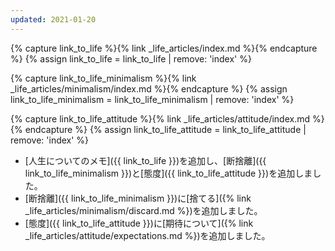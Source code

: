 ```yaml
---
updated: 2021-01-20
---
```

{% capture link_to_life %}{% link _life_articles/index.md %}{% endcapture %}
{% assign link_to_life = link_to_life | remove: 'index' %}

{% capture link_to_life_minimalism %}{% link _life_articles/minimalism/index.md %}{% endcapture %}
{% assign link_to_life_minimalism = link_to_life_minimalism | remove: 'index' %}

{% capture link_to_life_attitude %}{% link _life_articles/attitude/index.md %}{% endcapture %}
{% assign link_to_life_attitude = link_to_life_attitude | remove: 'index' %}

- [人生についてのメモ]({{ link_to_life }})を追加し、[断捨離]({{ link_to_life_minimalism }})と[態度]({{ link_to_life_attitude }})を追加しました。
- [断捨離]({{ link_to_life_minimalism }})に[捨てる]({% link _life_articles/minimalism/discard.md %})を追加しました。
- [態度]({{ link_to_life_attitude }})に[期待について]({% link _life_articles/attitude/expectations.md %})を追加しました。
